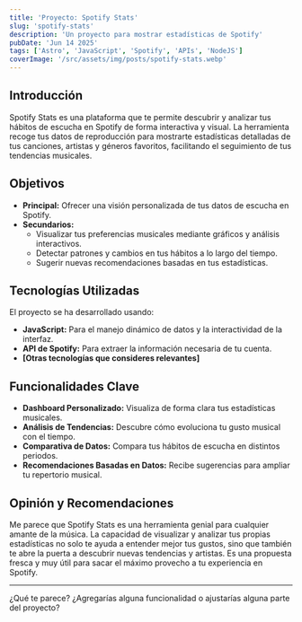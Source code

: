 ```yaml
---
title: 'Proyecto: Spotify Stats'
slug: 'spotify-stats'
description: 'Un proyecto para mostrar estadísticas de Spotify'
pubDate: 'Jun 14 2025'
tags: ['Astro', 'JavaScript', 'Spotify', 'APIs', 'NodeJS']
coverImage: '/src/assets/img/posts/spotify-stats.webp'
---
```


## Introducción

Spotify Stats es una plataforma que te permite descubrir y analizar tus hábitos de escucha en Spotify de forma interactiva y visual. La herramienta recoge tus datos de reproducción para mostrarte estadísticas detalladas de tus canciones, artistas y géneros favoritos, facilitando el seguimiento de tus tendencias musicales.

## Objetivos

- **Principal:** Ofrecer una visión personalizada de tus datos de escucha en Spotify.
- **Secundarios:**
  - Visualizar tus preferencias musicales mediante gráficos y análisis interactivos.
  - Detectar patrones y cambios en tus hábitos a lo largo del tiempo.
  - Sugerir nuevas recomendaciones basadas en tus estadísticas.

## Tecnologías Utilizadas

El proyecto se ha desarrollado usando:

- **JavaScript:** Para el manejo dinámico de datos y la interactividad de la interfaz.
- **API de Spotify:** Para extraer la información necesaria de tu cuenta.
- **[Otras tecnologías que consideres relevantes]**

## Funcionalidades Clave

- **Dashboard Personalizado:** Visualiza de forma clara tus estadísticas musicales.
- **Análisis de Tendencias:** Descubre cómo evoluciona tu gusto musical con el tiempo.
- **Comparativa de Datos:** Compara tus hábitos de escucha en distintos periodos.
- **Recomendaciones Basadas en Datos:** Recibe sugerencias para ampliar tu repertorio musical.

## Opinión y Recomendaciones

Me parece que Spotify Stats es una herramienta genial para cualquier amante de la música. La capacidad de visualizar y analizar tus propias estadísticas no solo te ayuda a entender mejor tus gustos, sino que también te abre la puerta a descubrir nuevas tendencias y artistas. Es una propuesta fresca y muy útil para sacar el máximo provecho a tu experiencia en Spotify.

---

¿Qué te parece? ¿Agregarías alguna funcionalidad o ajustarías alguna parte del proyecto?
